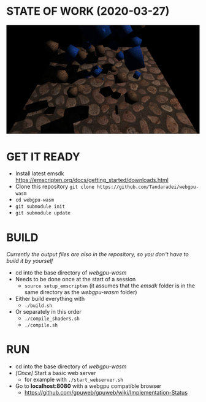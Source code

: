 # STATE OF WORK (2020-03-27)
![Test scene](demo/state_of_work_20200327.png)

# GET IT READY
* Install latest emsdk https://emscripten.org/docs/getting_started/downloads.html
* Clone this repository `git clone https://github.com/Tandaradei/webgpu-wasm`
* `cd webgpu-wasm`
* `git submodule init`
* `git submodule update`

# BUILD
*Currently the output files are also in the repository, so you don't have to build it by yourself*
* cd into the base directory of *webgpu-wasm*
* Needs to be done once at the start of a session
    * `source setup_emscripten` (it assumes that the *emsdk* folder is in the same directory as the *webgpu-wasm* folder)
* Either build everything with
    * `./build.sh`
* Or separately in this order
    * `./compile_shaders.sh`
    * `./compile.sh`

# RUN
* cd into the base directory of *webgpu-wasm*
* *[Once]* Start a basic web server
    * for example with `./start_webserver.sh`
* Go to **localhost:8080** with a webgpu compatible browser
    * https://github.com/gpuweb/gpuweb/wiki/Implementation-Status